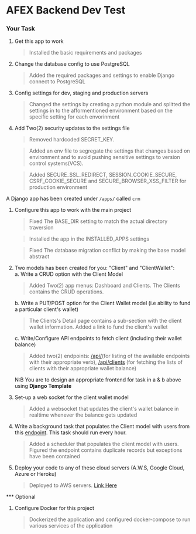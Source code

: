 # AFEX Backend Dev Test

### Your Task

1. Get this app to work
   > Installed the basic requirements and packages

2. Change the database config to use PostgreSQL
   > Added the required packages and settings to enable Django connect to PostgreSQL
3. Config settings for dev, staging and production servers
   > Changed the settings by creating a python module and splitted the settings in to the afformentioned environment based on the specific setting for each envorinment  
4. Add Two(2) security updates to the settings file
   > Removed hardcoded SECRET_KEY.

   > Added an env file to segregate the settings that changes based on environment and to avoid pushing sensitive settings to version control systems(VCS).

   > Added SECURE_SSL_REDIRECT, SESSION_COOKIE_SECURE, CSRF_COOKIE_SECURE and SECURE_BROWSER_XSS_FILTER for production environment

A Django app has been created under `/apps/` called `crm`

1. Configure this app to work with the main project
   > Fixed The BASE_DIR setting to match the actual directory traversion

   > Installed the app in the INSTALLED_APPS settings 

   > Fixed The database migration conflict by making the base model abstract

2. Two models has been created for you: "Client" and "ClientWallet": <br/>
   a. Write a CRUD option with the Client Model <br/>
      > Added Two(2) app menus: Dashboard and Clients. The Clients contains the CRUD operations.

   b. Write a PUT/POST option for the Client Wallet model (i.e ability to fund a particular client's wallet) <br/>
      > The Clients's Detail page contains a sub-section with the client wallet information. Added a link to fund the client's wallet

   c. Write/Configure API endpoints to fetch client (including their wallet balance) <br/>
      > Added two(2) endpoints: 
      >[/api/](http://18.170.225.200/api/)(for listing of the available endpoints with their appropriate verb), 
      >[/api/clients](http://18.170.225.200/api/clients) (for fetching the lists of clients with their appropriate wallet balance)

   N:B You are to design an appropriate frontend for task in a & b above using <b>Django Template</b> <br/>
3. Set-up a web socket for the client wallet model
   > Added a websocket that updates the client's wallet balance in realtime whenever the balance gets updated
4. Write a background task that populates the Client model with users from this [endpoint](https://62c2c06cff594c656764970a.mockapi.io/users). This task should run every hour.
   > Added a scheduler that populates the client model with users. Figured the endpoint contains duplicate records but exceptions have been contained
5. Deploy your code to any of these cloud servers (A.W.S, Google Cloud, Azure or Heroku)
   > Deployed to AWS servers. [Link Here](http://18.170.225.200/)

\*\*\* Optional

1. Configure Docker for this project
   > Dockerized the application and configured docker-compose to run various services of the application
